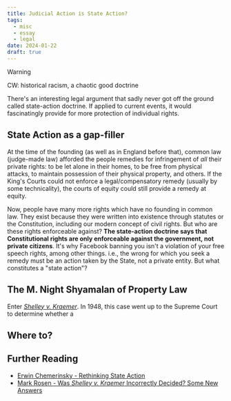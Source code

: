 ```yaml
---
title: Judicial Action is State Action?
tags:
  - misc
  - essay
  - legal
date: 2024-01-22
draft: true
---
```

> [!warning]
> CW: historical racism, a chaotic good doctrine

There's an interesting legal argument that sadly never got off the ground called state-action doctrine. If applied to current events, it would fascinatingly provide for more protection of individual rights.

## State Action as a gap-filler
At the time of the founding (as well as in England before that), common law (judge-made law) afforded the people remedies for infringement of *all* their private rights: to be let alone in their homes, to be free from physical attacks, to maintain possession of their physical property, and others. If the King's Courts could not enforce a legal/compensatory remedy (usually by some technicality), the courts of equity could still provide a remedy at equity.

Now, people have many more rights which have no founding in common law. They exist because they were written into existence through statutes or the Constitution, including our modern concept of civil rights. But who are these rights enforceable against? **The state-action doctrine says that Constitutional rights are only enforceable against the government, not private citizens**. It's why Facebook banning you isn't a violation of your free speech rights, among other things. i.e., the wrong for which you seek a remedy must be an action taken by the State, not a private entity. But what constitutes a "state action"?

## The M. Night Shyamalan of Property Law
Enter [*Shelley v. Kraemer*](https://supreme.justia.com/cases/federal/us/334/1/). In 1948, this case went up to the Supreme Court to determine whether a 

## Where to?

## Further Reading
-  [Erwin Chemerinsky - Rethinking State Action](https://lawcat.berkeley.edu/record/1112481/files/fulltext.pdf)
- [Mark Rosen - Was *Shelley v. Kraemer* Incorrectly Decided? Some New Answers](https://scholarship.kentlaw.iit.edu/fac_schol/529/)